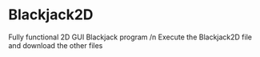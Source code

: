 # Blackjack2D
Fully functional 2D GUI Blackjack program /n
Execute the Blackjack2D file and download the other files
